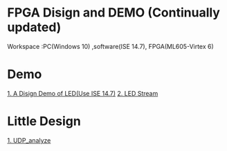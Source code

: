 # FPGA Disign and DEMO (Continually updated)
Workspace :PC(Windows 10) ,software(ISE 14.7), FPGA(ML605-Virtex 6)
# Demo
[1. A Disign Demo of LED(Use ISE 14.7)](https://translate.google.cn/#view=home&op=translate&sl=zh-CN&tl=en&text=%E6%8C%81%E7%BB%AD%E6%9B%B4%E6%96%B0)
[2. LED Stream]()



# Little Design
[1. UDP_analyze]()
